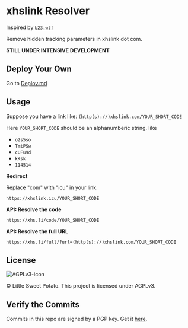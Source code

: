 <h1>xhslink Resolver</h1>

<p>Inspired by <a href="https://b23.wtf"><code>b23.wtf</code></a></p>

<p>Remove hidden tracking parameters in xhslink dot com.</p>
<p><strong>STILL UNDER INTENSIVE DEVELOPMENT</strong></p>

## Deploy Your Own

Go to [Deploy.md](./deploy.md)

<h2>Usage</h2>

<p>Suppose you have a link like: <code>(http(s)://)xhslink.com/YOUR_SHORT_CODE</code></p>

Here `YOUR_SHORT_CODE` should be an alphanumberic string, like

 - `o2s5so`
 - `TmtPSw`
 - `cUFu9d`
 - `kKsk`
 - `114514`

<strong>Redirect</strong>
<p>Replace "com" with "icu" in your link. </p>
<p><code>https://xhslink.icu/YOUR_SHORT_CODE</code></p>

<strong>API: Resolve the code</strong>
<p><code>https://xhs.li/code/YOUR_SHORT_CODE</code></p>

<strong>API: Resolve the full URL</strong>
<p><code>https://xhs.li/full/?url=(http(s)://)xhslink.com/YOUR_SHORT_CODE</code></p>

## License

![AGPLv3-icon](https://www.gnu.org/graphics/agplv3-155x51.png)

© Little Sweet Potato. This project is licensed under AGPLv3.

## Verify the Commits

Commits in this repo are signed by a PGP key. Get it [here](./lsp-public.asc).
